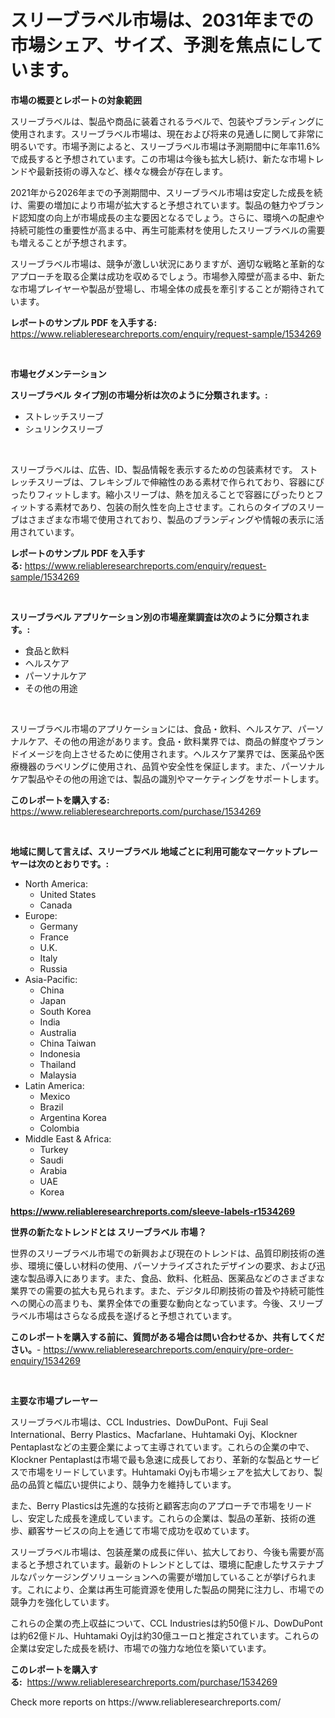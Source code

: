 <p><h1>スリーブラベル市場は、2031年までの市場シェア、サイズ、予測を焦点にしています。</h1></p><p><strong>市場の概要とレポートの対象範囲</strong></p>
<p><p>スリーブラベルは、製品や商品に装着されるラベルで、包装やブランディングに使用されます。スリーブラベル市場は、現在および将来の見通しに関して非常に明るいです。市場予測によると、スリーブラベル市場は予測期間中に年率11.6%で成長すると予想されています。この市場は今後も拡大し続け、新たな市場トレンドや最新技術の導入など、様々な機会が存在します。</p><p>2021年から2026年までの予測期間中、スリーブラベル市場は安定した成長を続け、需要の増加により市場が拡大すると予想されています。製品の魅力やブランド認知度の向上が市場成長の主な要因となるでしょう。さらに、環境への配慮や持続可能性の重要性が高まる中、再生可能素材を使用したスリーブラベルの需要も増えることが予想されます。</p><p>スリーブラベル市場は、競争が激しい状況にありますが、適切な戦略と革新的なアプローチを取る企業は成功を収めるでしょう。市場参入障壁が高まる中、新たな市場プレイヤーや製品が登場し、市場全体の成長を牽引することが期待されています。</p></p>
<p><strong>レポートのサンプル PDF を入手する:</strong> <a href="https://www.reliableresearchreports.com/enquiry/request-sample/1534269">https://www.reliableresearchreports.com/enquiry/request-sample/1534269</a></p>
<p>&nbsp;</p>
<p><strong>市場セグメンテーション</strong></p>
<p><strong>スリーブラベル タイプ別の市場分析は次のように分類されます。:</strong></p>
<p><ul><li>ストレッチスリーブ</li><li>シュリンクスリーブ</li></ul></p>
<p>&nbsp;</p>
<p><p>スリーブラベルは、広告、ID、製品情報を表示するための包装素材です。 ストレッチスリーブは、フレキシブルで伸縮性のある素材で作られており、容器にぴったりフィットします。縮小スリーブは、熱を加えることで容器にぴったりとフィットする素材であり、包装の耐久性を向上させます。これらのタイプのスリーブはさまざまな市場で使用されており、製品のブランディングや情報の表示に活用されています。</p></p>
<p><strong>レポートのサンプル PDF を入手する:</strong>&nbsp;<a href="https://www.reliableresearchreports.com/enquiry/request-sample/1534269">https://www.reliableresearchreports.com/enquiry/request-sample/1534269</a></p>
<p>&nbsp;</p>
<p><strong> スリーブラベル アプリケーション別の市場産業調査は次のように分類されます。:</strong></p>
<p><ul><li>食品と飲料</li><li>ヘルスケア</li><li>パーソナルケア</li><li>その他の用途</li></ul></p>
<p>&nbsp;</p>
<p><p>スリーブラベル市場のアプリケーションには、食品・飲料、ヘルスケア、パーソナルケア、その他の用途があります。食品・飲料業界では、商品の鮮度やブランドイメージを向上させるために使用されます。ヘルスケア業界では、医薬品や医療機器のラベリングに使用され、品質や安全性を保証します。また、パーソナルケア製品やその他の用途では、製品の識別やマーケティングをサポートします。</p></p>
<p><strong>このレポートを購入する:</strong>&nbsp; <a href="https://www.reliableresearchreports.com/purchase/1534269">https://www.reliableresearchreports.com/purchase/1534269</a></p>
<p>&nbsp;</p>
<p><strong>地域に関して言えば、スリーブラベル 地域ごとに利用可能なマーケットプレーヤーは次のとおりです。:</strong></p>
<p><ul>
    <li>
        North America:
        <ul>
            <li>United States</li>
            <li>Canada</li>
        </ul>
    </li>
    <li>
        Europe:
        <ul>
            <li>Germany</li>
            <li>France</li>
            <li>U.K.</li>
            <li>Italy</li>
            <li>Russia</li>
        </ul>
    </li>
    <li>
        Asia-Pacific:
        <ul>
            <li>China</li>
            <li>Japan</li>
            <li>South Korea</li>
            <li>India</li>
            <li>Australia</li>
            <li>China Taiwan</li>
            <li>Indonesia</li>
            <li>Thailand</li>
            <li>Malaysia</li>
        </ul>
    </li>
    <li>
        Latin America:
        <ul>
            <li>Mexico</li>
            <li>Brazil</li>
            <li>Argentina Korea</li>
            <li>Colombia</li>
        </ul>
    </li>
    <li>
        Middle East & Africa:
        <ul>
            <li>Turkey</li>
            <li>Saudi</li>
            <li>Arabia</li>
            <li>UAE</li>
            <li>Korea</li>
        </ul>
    </li>
    </ul></p>
<p><strong><a href="https://www.reliableresearchreports.com/sleeve-labels-r1534269">https://www.reliableresearchreports.com/sleeve-labels-r1534269</a></strong>&nbsp;</p>
<p><strong>世界の新たなトレンドとは スリーブラベル 市場？</strong></p>
<p><p>世界のスリーブラベル市場での新興および現在のトレンドは、品質印刷技術の進歩、環境に優しい材料の使用、パーソナライズされたデザインの要求、および迅速な製品導入にあります。また、食品、飲料、化粧品、医薬品などのさまざまな業界での需要の拡大も見られます。また、デジタル印刷技術の普及や持続可能性への関心の高まりも、業界全体での重要な動向となっています。今後、スリーブラベル市場はさらなる成長を遂げると予想されています。</p></p>
<p><strong>このレポートを購入する前に、質問がある場合は問い合わせるか、共有してください。</strong>- <a href="https://www.reliableresearchreports.com/enquiry/pre-order-enquiry/1534269">https://www.reliableresearchreports.com/enquiry/pre-order-enquiry/1534269</a></p>
<p>&nbsp;</p>
<p><strong>主要な市場プレーヤー</strong></p>
<p><p>スリーブラベル市場は、CCL Industries、DowDuPont、Fuji Seal International、Berry Plastics、Macfarlane、Huhtamaki Oyj、Klockner Pentaplastなどの主要企業によって主導されています。これらの企業の中で、Klockner Pentaplastは市場で最も急速に成長しており、革新的な製品とサービスで市場をリードしています。Huhtamaki Oyjも市場シェアを拡大しており、製品の品質と幅広い提供により、競争力を維持しています。</p><p>また、Berry Plasticsは先進的な技術と顧客志向のアプローチで市場をリードし、安定した成長を達成しています。これらの企業は、製品の革新、技術の進歩、顧客サービスの向上を通じて市場で成功を収めています。</p><p>スリーブラベル市場は、包装産業の成長に伴い、拡大しており、今後も需要が高まると予想されています。最新のトレンドとしては、環境に配慮したサステナブルなパッケージングソリューションへの需要が増加していることが挙げられます。これにより、企業は再生可能資源を使用した製品の開発に注力し、市場での競争力を強化しています。</p><p>これらの企業の売上収益について、CCL Industriesは約50億ドル、DowDuPontは約62億ドル、Huhtamaki Oyjは約30億ユーロと推定されています。これらの企業は安定した成長を続け、市場での強力な地位を築いています。</p></p>
<p><strong>このレポートを購入する:</strong>&nbsp;&nbsp;<a href="https://www.reliableresearchreports.com/purchase/1534269">https://www.reliableresearchreports.com/purchase/1534269</a></p>
<p>Check more reports on https://www.reliableresearchreports.com/</p>